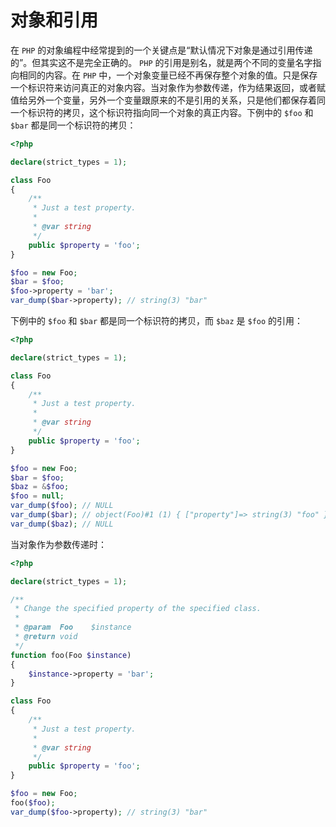 # 对象和引用

在 `PHP` 的对象编程中经常提到的一个关键点是“默认情况下对象是通过引用传递的”。但其实这不是完全正确的。 `PHP` 的引用是别名，就是两个不同的变量名字指向相同的内容。在 `PHP` 中，一个对象变量已经不再保存整个对象的值。只是保存一个标识符来访问真正的对象内容。当对象作为参数传递，作为结果返回，或者赋值给另外一个变量，另外一个变量跟原来的不是引用的关系，只是他们都保存着同一个标识符的拷贝，这个标识符指向同一个对象的真正内容。下例中的 `$foo` 和 `$bar` 都是同一个标识符的拷贝：

```php
<?php

declare(strict_types = 1);

class Foo
{
    /**
     * Just a test property.
     *
     * @var string
     */
    public $property = 'foo';
}

$foo = new Foo;
$bar = $foo;
$foo->property = 'bar';
var_dump($bar->property); // string(3) "bar"

```

下例中的 `$foo` 和 `$bar` 都是同一个标识符的拷贝，而 `$baz` 是 `$foo` 的引用：

```php
<?php

declare(strict_types = 1);

class Foo
{
    /**
     * Just a test property.
     *
     * @var string
     */
    public $property = 'foo';
}

$foo = new Foo;
$bar = $foo;
$baz = &$foo;
$foo = null;
var_dump($foo); // NULL
var_dump($bar); // object(Foo)#1 (1) { ["property"]=> string(3) "foo" }
var_dump($baz); // NULL

```

当对象作为参数传递时：

```php
<?php

declare(strict_types = 1);

/**
 * Change the specified property of the specified class.
 *
 * @param  Foo    $instance
 * @return void
 */
function foo(Foo $instance)
{
    $instance->property = 'bar';
}

class Foo
{
    /**
     * Just a test property.
     *
     * @var string
     */
    public $property = 'foo';
}

$foo = new Foo;
foo($foo);
var_dump($foo->property); // string(3) "bar"

```

